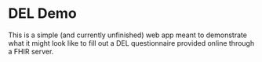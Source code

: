 # DEL Demo
This is a simple (and currently unfinished) web app meant to demonstrate
what it might look like to fill out a DEL questionnaire provided online
through a FHIR server.